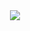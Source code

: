 <div align="center">
<img src="https://github.com/user-attachments/assets/dbacdc03-d829-435c-9fd0-8986a9324f83">
</div>
